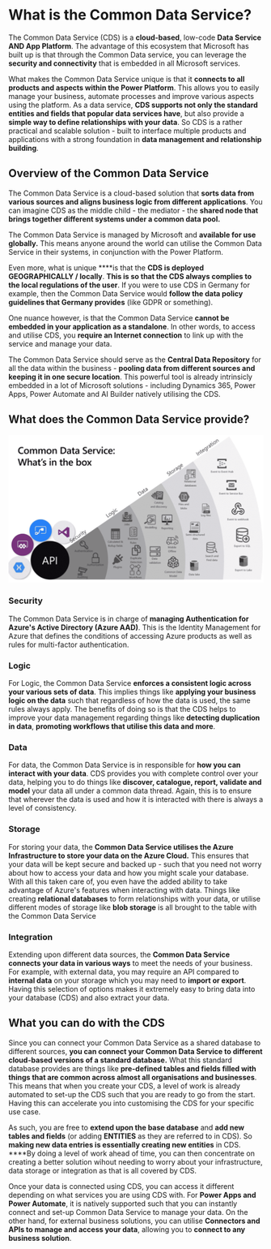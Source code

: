 # What is the Common Data Service?

The Common Data Service \(CDS\) is a **cloud-based**, low-code **Data Service AND App Platform**. The advantage of this ecosystem that Microsoft has built up is that through the Common Data service, you can leverage the **security and connectivity** that is embedded in all Microsoft services.

What makes the Common Data Service unique is that it **connects to all products and aspects within the Power Platform**. This allows you to easily manage your business, automate processes and improve various aspects using the platform. As a data service, **CDS supports not only the standard entities and fields that popular data services have**, but also provide a **simple way to define relationships with your data**. So CDS is a rather practical and scalable solution - built to interface multiple products and applications with a strong foundation in **data management and relationship building**.

## Overview of the Common Data Service

The Common Data Service is a cloud-based solution that **sorts data from various sources and aligns business logic from different applications**. You can imagine CDS as the middle child - the mediator - the **shared node that brings together different systems under a common data pool.**

The Common Data Service is managed by Microsoft and **available for use globally.** This means anyone around the world can utilise the Common Data Service in their systems, in conjunction with the Power Platform.

Even more, what is unique ****is that the **CDS is deployed GEOGRAPHICALLY / locally**. **This is so that the CDS always complies to the local regulations of the user**. If you were to use CDS in Germany for example, then the Common Data Service would **follow the data policy guidelines that Germany provides** \(like GDPR or something\).

One nuance however, is that the Common Data Service **cannot be embedded in your application as a standalone**. In other words, to access and utilise CDS, you **require an Internet connection** to link up with the service and manage your data.

The Common Data Service should serve as the **Central Data Repository** for all the data within the business - **pooling data from different sources and keeping it in one secure location**. This powerful tool is already intrinsicly embedded in a lot of Microsoft solutions - including Dynamics 365, Power Apps, Power Automate and AI Builder natively utilising the CDS.

## What does the Common Data Service provide?

![What the Common Data Service offers natively](../../../.gitbook/assets/image%20%2817%29.png)

### Security

The Common Data Service is in charge of **managing Authentication for Azure's Active Directory \(Azure AAD\)**. This is the Identity Management for Azure that defines the conditions of accessing Azure products as well as rules for multi-factor authentication. 

### Logic

For Logic, the Common Data Service **enforces a consistent logic across your various sets of data**. This implies things like **applying your business logic on the data** such that regardless of how the data is used, the same rules always apply. The benefits of doing so is that the CDS helps to improve your data management regarding things like **detecting duplication in data**, **promoting workflows that utilise this data and more**.

### Data

For data, the Common Data Service is in responsible for **how you can interact with your data**. CDS provides you with complete control over your data, helping you to do things like **discover, catalogue, report, validate and model** your data all under a common data thread. Again, this is to ensure that wherever the data is used and how it is interacted with there is always a level of consistency.

### Storage

For storing your data, the **Common Data Service utilises the Azure Infrastructure to store your data on the Azure Cloud.** This ensures that your data will be kept secure and backed up - such that you need not worry about how to access your data and how you might scale your database. With all this taken care of, you even have the added ability to take advantage of Azure's features when interacting with data. Things like creating **relational databases** to form relationships with your data, or utilise different modes of storage like **blob storage** is all brought to the table with the Common Data Service

### Integration

Extending upon different data sources, the **Common Data Service connects your data in various ways** to meet the needs of your business. For example, with external data, you may require an API compared to **internal data** on your storage which you may need to **import or export**. Having this selection of options makes it extremely easy to bring data into your database \(CDS\) and also extract your data.

## What you can do with the CDS

Since you can connect your Common Data Service as a shared database to different sources, **you can connect your Common Data Service to different cloud-based versions of a standard database.** What this standard database provides are things like **pre-defined tables and fields filled with things that are common across almost all organisations and businesses**. This means that when you create your CDS, a level of work is already automated to set-up the CDS such that you are ready to go from the start. Having this can accelerate you into customising the CDS for your specific use case.

As such, you are free to **extend upon the base database** and **add new tables and fields** \(or adding **ENTITIES** as they are referred to in CDS\). So **making new data entries is essentially creating new entities** in CDS. ****By doing a level of work ahead of time, you can then concentrate on creating a better solution wihout needing to worry about your infrastructure, data storage or integration as that is all covered by CDS.

Once your data is connected using CDS, you can access it different depending on what services you are using CDS with. For **Power Apps and Power Automate**, it is natively supported such that you can instantly connect and set-up Common Data Service to manage your data. On the other hand, for external business solutions, you can utilise **Connectors and APIs to manage and access your data**, allowing you to **connect to any business solution**.

